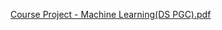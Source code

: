 [Course Project - Machine Learning(DS PGC).pdf](https://github.com/user-attachments/files/17975916/Course.Project.-.Machine.Learning.DS.PGC.pdf)

